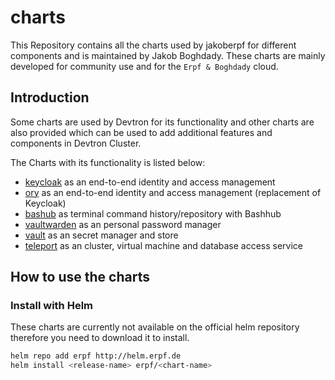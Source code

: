 # charts

This Repository contains all the charts used by jakoberpf for different components and is maintained by Jakob Boghdady.
These charts are mainly developed for community use and for the `Erpf & Boghdady` cloud.

## Introduction

Some charts are used by Devtron for its functionality and other charts are also provided which can be used to add additional features and components in Devtron Cluster.

The Charts with its functionality is listed below:

- [keycloak](https://github.com/) as an end-to-end identity and access management
- [ory](https://github.com/) as an end-to-end identity and access management (replacement of Keycloak)
- [bashub](https://github.com/) as terminal command history/repository with Bashhub
- [vaultwarden](https://github.com/) as an personal password manager
- [vault](https://github.com/) as an secret manager and store
- [teleport](https://github.com/) as an cluster, virtual machine and database access service

## How to use the charts

### Install with Helm

These charts are currently not available on the official helm repository therefore you need to download it to install.

```bash
helm repo add erpf http://helm.erpf.de
helm install <release-name> erpf/<chart-name>
```
